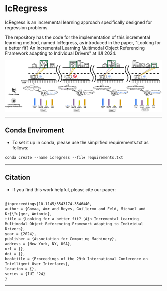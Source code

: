 # IcRegress #

IcRegress is an incremental learning approach specifically designed for regression problems.

The repository has the code for the implementation of this incremental learning method, named IcRegress, as introduced in the paper, "Looking for a better fit? An Incremental Learning Multimodal Object Referencing Framework adapting to Individual Drivers" at IUI 2024.

![alt text](https://github.com/amrgomaaelhady/IcRegress/blob/main/Fig.png)

- - -

## Conda Enviroment ##
- To set it up in conda, please use the simplified requirements.txt as follows:
```
conda create --name icregress --file requirements.txt
```
- - -
## Citation ##

- If you find this work helpful, please cite our paper:
```

@inproceedings{10.1145/3543174.3546840,
author = {Gomaa, Amr and Reyes, Guillermo and Feld, Michael and Kr{\"u}ger, Antonio},
title = {Looking for a better fit? {A}n Incremental Learning Multimodal Object Referencing Framework adapting to Individual Drivers},
year = {2024},
publisher = {Association for Computing Machinery},
address = {New York, NY, USA},
url = {},
doi = {},
booktitle = {Proceedings of the 29th International Conference on Intelligent User Interfaces},
location = {},
series = {IUI '24}
}

```
- - -
